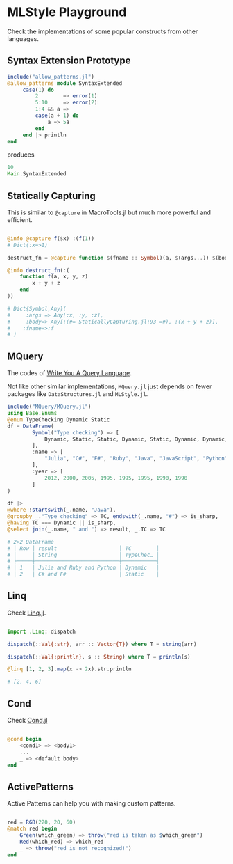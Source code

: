 
# MLStyle Playground

Check the implementations of some popular constructs from other languages.


## Syntax Extension Prototype

```julia
include("allow_patterns.jl")
@allow_patterns module SyntaxExtended
     case(1) do
         2        => error(1)
         5:10     => error(2)
         1:4 && a =>
         case(a + 1) do
             a => 5a
         end
     end |> println
end
```
produces
```julia
10
Main.SyntaxExtended
```


## Statically Capturing

This is similar to `@capture` in MacroTools.jl but much more powerful and efficient. 

```julia

@info @capture f($x) :(f(1))
# Dict(:x=>1)

destruct_fn = @capture function $(fname :: Symbol)(a, $(args...)) $(body...) end

@info destruct_fn(:(
    function f(a, x, y, z)
        x + y + z
    end
))

# Dict{Symbol,Any}(
#     :args => Any[:x, :y, :z],
#     :body=> Any[:(#= StaticallyCapturing.jl:93 =#), :(x + y + z)],
#    :fname=>:f
# )

```

## MQuery

The codes of [Write You A Query Language](https://github.com/thautwarm/MLStyle.jl/blob/tutorial-MQuery/docs/src/tutorials/query-lang.md).

Not like other similar implementations, `MQuery.jl` just depends on fewer packages like `DataStructures.jl` and `MLStyle.jl`.

```julia
include("MQuery/MQuery.jl")
using Base.Enums
@enum TypeChecking Dynamic Static
df = DataFrame(
        Symbol("Type checking") => [
            Dynamic, Static, Static, Dynamic, Static, Dynamic, Dynamic, Static
        ],
        :name => [
            "Julia", "C#", "F#", "Ruby", "Java", "JavaScript", "Python", "Haskell"
        ],
        :year => [
            2012, 2000, 2005, 1995, 1995, 1995, 1990, 1990
        ]
)

df |>
@where !startswith(_.name, "Java"),
@groupby _."Type checking" => TC, endswith(_.name, "#") => is_sharp,
@having TC === Dynamic || is_sharp,
@select join(_.name, " and ") => result, _.TC => TC

# 2×2 DataFrame
# │ Row │ result                    │ TC        │
# │     │ String                    │ TypeChec… │
# ├─────┼───────────────────────────┼───────────┤
# │ 1   │ Julia and Ruby and Python │ Dynamic   │
# │ 2   │ C# and F#                 │ Static    │
```

## Linq

Check [Linq.jl](./Linq.jl).

```julia

import .Linq: dispatch

dispatch(::Val{:str}, arr :: Vector{T}) where T = string(arr)

dispatch(::Val{:println}, s :: String) where T = println(s)

@linq [1, 2, 3].map(x -> 2x).str.println

# [2, 4, 6]
```

## Cond

Check [Cond.jl](./Cond.jl)

```julia

@cond begin
    <cond1> => <body1>
    ...
    _ => <default body> 
end

```

## ActivePatterns

Active Patterns can help you with making custom patterns.

```julia

red = RGB(220, 20, 60)
@match red begin
    Green(which_green) => throw("red is taken as $which_green")
    Red(which_red) => which_red
    _ => throw("red is not recognized!")
end

```